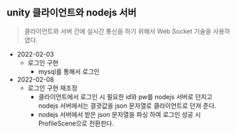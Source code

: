 ## unity 클라이언트와 nodejs 서버
> 클라이언트와 서버 간에 실시간 통신을 하기 위해서 Web Socket 기술을 사용하였다.
* 2022-02-03
  * 로그인 구현
    * mysql를 통해서 로그인
* 2022-02-08
  * 로그인 구현 재조정
    * 클라이언트에서 로그인 시 필요한 id와 pw를 nodejs 서버로 던지고 nodejs 서버에서는 결괏값을 json 문자열로 클라이언트로 던져 준다.
    * nodejs 서버에서 받은 json 문자열을 파싱 하여 로그인 성공 시 ProfileScene으로 전환한다.